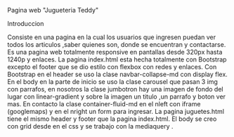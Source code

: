 Pagina web "Jugueteria Teddy"

Introduccion

Consiste en una pagina en la cual los usuarios que ingresen puedan ver todos los articulos ,saber quienes son, donde se encuentran y contactarse.
Es una pagina web totalmente responsive en pantallas desde 320px hasta 1240p y enlaces.
La pagina index.html esta hecha totalmente con Bootstrap excepto el footer que se dio estilo con flexbox con redes y enlaces. Con Bootstrap en el header  se uso la clase navbar-collapse-md con display flex.  En el body en la parte de inicio se uso la clase carousel que pasan 3 img con parrafos, en nosotros la clase jumbotron hay una imagen de fondo del lugar con linear-gradient y sobre la imagen un titulo ,un parrafo y boton ver mas. En contacto la clase container-fluid-md en el nleft con iframe (googlemaps) y en el nright un form para ingresar. 
La pagina juguetes.html tiene el mismo header  y footer que la pagina index.html. El body se creo con grid desde en el css y se trabajo con la mediaquery . 

